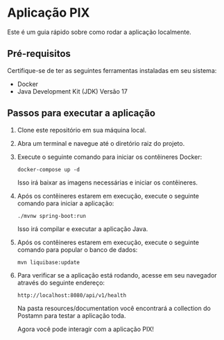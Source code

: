 # Aplicação PIX

Este é um guia rápido sobre como rodar a aplicação localmente.

## Pré-requisitos

Certifique-se de ter as seguintes ferramentas instaladas em seu sistema:

- Docker
- Java Development Kit (JDK) Versão 17

## Passos para executar a aplicação

1. Clone este repositório em sua máquina local.

2. Abra um terminal e navegue até o diretório raiz do projeto.

3. Execute o seguinte comando para iniciar os contêineres Docker:

    ```shell
    docker-compose up -d
    ```

    Isso irá baixar as imagens necessárias e iniciar os contêineres.


4. Após os contêineres estarem em execução, execute o seguinte comando para iniciar a aplicação:

    ```shell
    ./mvnw spring-boot:run
    ```

    Isso irá compilar e executar a aplicação Java.

5. Após os contêineres estarem em execução, execute o seguinte comando para popular o banco de dados:


    ```shell
    mvn liquibase:update
    ```

6. Para verificar se a aplicação está rodando, acesse em seu navegador através do seguinte endereço:

    ```
    http://localhost:8080/api/v1/health
    ```
    Na pasta resources/documentation você encontrará a collection do Postamn para testar a aplicação toda.

    Agora você pode interagir com a aplicação PIX!

